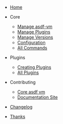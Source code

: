 <!-- docs/_sidebar.md -->

- [Home](/) <!-- ballad of asdf here -->

- Core

  - [Manage asdf-vm](core-manage-asdf-vm)
  - [Manage Plugins](core-manage-plugins)
  - [Manage Versions](core-manage-versions)
  - [Configuration](core-configuration) <!-- tool-versions & .asdfrc & env vars-->
  - [All Commands](core-commands) <!-- include uninstall instructions -->

- Plugins

  - [Creating Plugins](plugins-create)
  - [All Plugins](plugins-all) <!-- pulls in asdf-vm/asdf-plugins readme -->

- Contributing

  - [Core asdf vm](contributing-core-asdf-vm)
  - [Documentation Site](contributing-doc-site)

- [Changelog](changelog) <!-- pulls in changelog from repo -->
- [Thanks](thanks) <!-- credits, maintainers, contributors -->